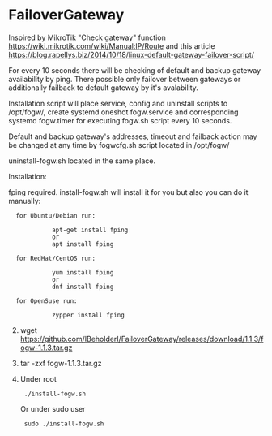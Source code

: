 # FailoverGateway

Inspired by MikroTik "Check gateway" function https://wiki.mikrotik.com/wiki/Manual:IP/Route and this article https://blog.rapellys.biz/2014/10/18/linux-default-gateway-failover-script/

For every 10 seconds there will be checking of default and backup gateway availability by ping. There possible only failover between gateways or additionally failback to default gateway by it's avalability.

Installation script will place service, config and uninstall scripts to /opt/fogw/, create systemd oneshot fogw.service and corresponding systemd fogw.timer for executing fogw.sh script every 10 seconds.

Default and backup gateway's addresses, timeout and failback action may be changed at any time by fogwcfg.sh script located in /opt/fogw/

uninstall-fogw.sh located in the same place.

Installation:

fping required. install-fogw.sh will install it for you but also you can do it manually:

      for Ubuntu/Debian run:
        
                apt-get install fping
                or
                apt install fping
                
      for RedHat/CentOS run:
        
                yum install fping
                or
                dnf install fping
                
      for OpenSuse run:
        
                zypper install fping

2) wget https://github.com/IBeholderI/FailoverGateway/releases/download/1.1.3/fogw-1.1.3.tar.gz

3) tar -zxf fogw-1.1.3.tar.gz

4) Under root
        
        ./install-fogw.sh
        
   Or under sudo user
   
        sudo ./install-fogw.sh
